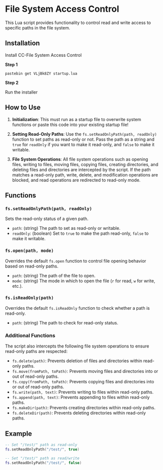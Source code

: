 # File System Access Control

This Lua script provides functionality to control read and write access to specific paths in the file system.

## Installation

Install CC-File System Access Control

**Step 1**

    pastebin get VLjBk8ZY startup.lua
**Step 2**

Run the installer
&#x200B;

## How to Use

1. **Initialization**: This must run as a startup file to overwrite system functions or paste this code into your existing startup file!

2. **Setting Read-Only Paths**: Use the `fs.setReadOnlyPath(path, readOnly)` function to set paths as read-only or not. Pass the path as a string and `true` for `readOnly` if you want to make it read-only, and `false` to make it writable.

3. **File System Operations**: All file system operations such as opening files, writing to files, moving files, copying files, creating directories, and deleting files and directories are intercepted by the script. If the path matches a read-only path, write, delete, and modification operations are blocked, and read operations are redirected to read-only mode.

## Functions

### `fs.setReadOnlyPath(path, readOnly)`

Sets the read-only status of a given path.

- `path`: (string) The path to set as read-only or writable.
- `readOnly`: (boolean) Set to `true` to make the path read-only, `false` to make it writable.

### `fs.open(path, mode)`

Overrides the default `fs.open` function to control file opening behavior based on read-only paths.

- `path`: (string) The path of the file to open.
- `mode`: (string) The mode in which to open the file (`r` for read, `w` for write, etc.).

### `fs.isReadOnly(path)`

Overrides the default `fs.isReadOnly` function to check whether a path is read-only.

- `path`: (string) The path to check for read-only status.

### Additional Functions

The script also intercepts the following file system operations to ensure read-only paths are respected:

- `fs.delete(path)`: Prevents deletion of files and directories within read-only paths.
- `fs.move(fromPath, toPath)`: Prevents moving files and directories into or out of read-only paths.
- `fs.copy(fromPath, toPath)`: Prevents copying files and directories into or out of read-only paths.
- `fs.write(path, text)`: Prevents writing to files within read-only paths.
- `fs.append(path, text)`: Prevents appending to files within read-only paths.
- `fs.makeDir(path)`: Prevents creating directories within read-only paths.
- `fs.deleteDir(path)`: Prevents deleting directories within read-only paths.

## Example

```lua
-- Set "/test/" path as read-only
fs.setReadOnlyPath("/test/", true)

-- Set "/test/" path as read/write
fs.setReadOnlyPath("/test/", false)
